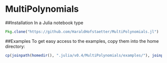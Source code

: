 # MultiPolynomials

##Installation
In a Julia notebook type
```julia
Pkg.clone("https://github.com/HaraldHofstaetter/MultiPolynomials.jl")
```
##Examples
To get easy access to the examples, copy them into the home directory:
```julia
cp(joinpath(homedir(), ".julia/v0.4/MultiPolynomials/examples/"), joinpath(homedir(), "MultiPolynomials_examples"), remove_destination=true)
```

